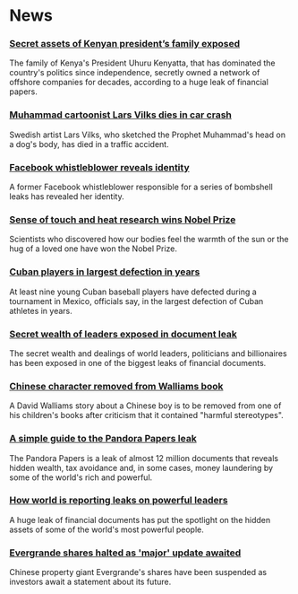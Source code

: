 # News
### [Secret assets of Kenyan president’s family exposed](https://www.bbc.com/news/world-africa-58775944)
The family of Kenya's President Uhuru Kenyatta, that has dominated the country's politics since independence, secretly owned a network of offshore companies for decades, according to a huge leak of financial papers.  
### [Muhammad cartoonist Lars Vilks dies in car crash](https://www.bbc.com/news/world-europe-58783998)
Swedish artist Lars Vilks, who sketched the Prophet Muhammad's head on a dog's body, has died in a traffic accident. 
### [Facebook whistleblower reveals identity](https://www.bbc.com/news/technology-58784615)
A former Facebook whistleblower responsible for a series of bombshell leaks has revealed her identity. 
### [Sense of touch and heat research wins Nobel Prize](https://www.bbc.com/news/health-58787438)
Scientists who discovered how our bodies feel the warmth of the sun or the hug of a loved one have won the Nobel Prize. 
### [Cuban players in largest defection in years](https://www.bbc.com/news/world-latin-america-58748596)
At least nine young Cuban baseball players have defected during a tournament in Mexico, officials say, in the largest defection of Cuban athletes in years.
### [Secret wealth of leaders exposed in document leak](https://www.bbc.com/news/world-58780465)
The secret wealth and dealings of world leaders, politicians and billionaires has been exposed in one of the biggest leaks of financial documents.
### [Chinese character removed from Walliams book](https://www.bbc.com/news/entertainment-arts-58786769)
A David Walliams story about a Chinese boy is to be removed from one of his children's books after criticism that it contained "harmful stereotypes".
### [A simple guide to the Pandora Papers leak](https://www.bbc.com/news/world-58780561)
The Pandora Papers is a leak of almost 12 million documents that reveals hidden wealth, tax avoidance and, in some cases, money laundering by some of the world's rich and powerful.
### [How world is reporting leaks on powerful leaders](https://www.bbc.com/news/world-58786291)
A huge leak of financial documents has put the spotlight on the hidden assets of some of the world's most powerful people.
### [Evergrande shares halted as 'major' update awaited](https://www.bbc.com/news/business-58784316)
Chinese property giant Evergrande's shares have been suspended as investors await a statement about its future.
